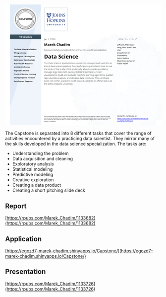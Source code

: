 ![certificate-of-completion](DataScience.png)

The Capstone is separated into 8 different tasks that cover the range of activities encountered by a practicing data scientist. They mirror many of the skills  developed in the data science specialization. The tasks are: 

- Understanding the problem
- Data acquisition and cleaning
- Exploratory analysis
- Statistical modeling
- Predictive modeling
- Creative exploration
- Creating a data product
- Creating a short pitching slide deck

## Report  
[https://rpubs.com/Marek_Chadim/1133682](https://rpubs.com/Marek_Chadim/1133682)

## Application
[https://egozd7-marek-chadim.shinyapps.io/Capstone/](https://egozd7-marek-chadim.shinyapps.io/Capstone/)
## Presentation

[https://rpubs.com/Marek_Chadim/1133726](https://rpubs.com/Marek_Chadim/1133726)

